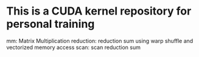 # This is a CUDA kernel repository for personal training

mm: Matrix Multiplication
reduction: reduction sum using warp shuffle and vectorized memory access
scan: scan reduction sum
